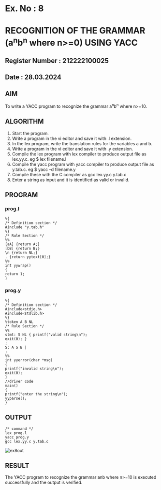 # Ex. No : 8	
# RECOGNITION OF THE GRAMMAR (a<sup>n</sup>b<sup>n</sup> where n>=0) USING YACC
## Register Number : 212222100025
## Date : 28.03.2024

## AIM   
To write a YACC program to recognize the grammar a<sup>n</sup>b<sup>n</sup> where n>=10.

## ALGORITHM
1.	Start the program.
2.	Write a program in the vi editor and save it with .l extension.
3.	In the lex program, write the translation rules for the variables a and b.
4.	Write a program in the vi editor and save it with .y extension.
5.	Compile the lex program with lex compiler to produce output file as lex.yy.c. eg $ lex filename.l
6.	Compile the yacc program with yacc compiler to produce output file as y.tab.c. eg $ yacc –d filename.y
7.	Compile these with the C compiler as gcc lex.yy.c y.tab.c
8.	Enter a string as input and it is identified as valid or invalid.
 
## PROGRAM
### prog.l
```
%{ 
/* Definition section */ 
#include "y.tab.h" 
%} 
/* Rule Section */ 
%% 
[aA] {return A;} 
[bB] {return B;} 
\n {return NL;} 
. {return yytext[0];} 
%% 
int yywrap() 
{ 
return 1; 
}
```
### prog.y
```
%{ 
/* Definition section */ 
#include<stdio.h> 
#include<stdlib.h> 
%} 
%token A B NL 
/* Rule Section */ 
%% 
stmt: S NL { printf("valid string\n"); 
exit(0); } 
; 
S: A S B | 
; 
%% 
int yyerror(char *msg) 
{ 
printf("invalid string\n"); 
exit(0); 
} 
//driver code 
main() 
{ 
printf("enter the string\n"); 
yyparse(); 
}
```

## OUTPUT 
```
/* command */
lex prog.l
yacc prog.y
gcc lex.yy.c y.tab.c
```
![ex8out](https://github.com/Manoj162004/19CS409-Compiler-Design-Lab/assets/120365042/6c573dbd-5ecf-494d-a328-af1b39e0e400)

## RESULT
The YACC program to recognize the grammar anb where n>=10 is executed successfully and the output is verified.


